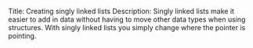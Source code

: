 Title: Creating singly linked lists
Description: Singly linked lists make it easier to add in data without having to move other data types when using structures. With singly linked lists you simply change where the pointer is pointing.

